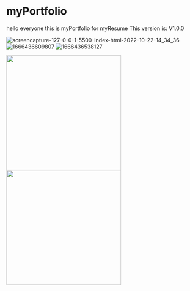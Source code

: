 # myPortfolio
hello everyone this is myPortfolio for myResume
This version is: V1.0.0



![screencapture-127-0-0-1-5500-Index-html-2022-10-22-14_34_36](https://user-images.githubusercontent.com/99019595/197336905-088ad913-74e0-4673-919d-0b6314bf5b6b.png)
![1666436609807](https://user-images.githubusercontent.com/99019595/197336909-1ce1d294-61f2-40c6-aece-f5b2c52d56c3.png)
![1666436538127](https://user-images.githubusercontent.com/99019595/197336910-e5d302da-5006-43ca-8bcf-e91f93d56265.png)

<img src="https://user-images.githubusercontent.com/99019595/197336909-1ce1d294-61f2-40c6-aece-f5b2c52d56c3.png" width="300px">
<img src="https://user-images.githubusercontent.com/99019595/197336910-e5d302da-5006-43ca-8bcf-e91f93d56265.png" width="300px">
